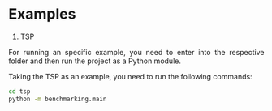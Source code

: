 # Examples

<div style="text-align: justify;">
    <ol>
        <li>TSP</li>
    </ol>
    <p>For running an specific example, you need to enter into the respective folder and then run the project as a Python module.</p>
    <p>Taking the TSP as an example, you need to run the following commands:</p>
</div>


```bash
cd tsp
python -m benchmarking.main
```